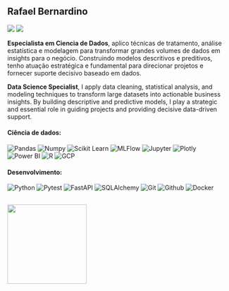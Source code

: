 ## Rafael Bernardino 

<a href = "mailto:rabernardino@gmail.com"><img src="https://img.shields.io/badge/-Gmail-%23333?style=for-the-badge&logo=gmail&logoColor=white" target="_blank"></a>
<a href = "https://www.linkedin.com/in/rafaelalvesbernardino/" target="_blank">
<img src="https://img.shields.io/badge/-LinkedIn-%230077B5?style=for-the-badge&logo=linkedin&logoColor=white" target="_blank">
</a>

**Especialista em Ciencia de Dados**, aplico técnicas de tratamento, análise estatística e modelagem para transformar grandes volumes de dados em insights para o negócio. Construindo modelos descritivos e preditivos, tenho atuação estratégica e fundamental para direcionar projetos e fornecer suporte decisivo baseado em dados.

**Data Science Specialist**, I apply data cleaning, statistical analysis, and modeling techniques to transform large datasets into actionable business insights. By building descriptive and predictive models, I play a strategic and essential role in guiding projects and providing decisive data-driven support.

#### Ciência de dados:
![Pandas](https://img.shields.io/badge/-Pandas-black?style=flat-square&logo=Pandas)
![Numpy](https://img.shields.io/badge/-Numpy-black?style=flat-square&logo=Numpy)
![Scikit Learn](https://img.shields.io/badge/-Scikit%20Learn-black?style=flat-square&logo=scikit-learn)
![MLFlow](https://img.shields.io/badge/-MLFlow-black?style=flat-square&logo=MLFlow)
![Jupyter](https://img.shields.io/badge/-Jupyter-black?style=flat-square&logo=Jupyter)
![Plotly](https://img.shields.io/badge/-Plotly-black?style=flat-square&logo=Plotly)
![Power BI](https://img.shields.io/badge/-PowerBI-black?style=flat-square&logo=Power-BI)
![R](https://img.shields.io/badge/-R-black?style=flat-square&logo=R)
![GCP](https://img.shields.io/badge/-GoogleCloud-black?style=flat-square&logo=Google-Cloud)


#### Desenvolvimento:
![Python](https://img.shields.io/badge/-Python-black?style=flat-square&logo=Python)
![Pytest](https://img.shields.io/badge/-Pytest-black?style=flat-square&logo=Pytest)
![FastAPI](https://img.shields.io/badge/-FastAPI-black?style=flat-square&logo=FastAPI)
![SQLAlchemy](https://img.shields.io/badge/-SQLAlchemy-black?style=flat-square&logo=SQLAlchemy)
![Git](https://img.shields.io/badge/-Git-black?style=flat-square&logo=Git)
![Github](https://img.shields.io/badge/-Github-black?style=flat-square&logo=Github)
![Docker](https://img.shields.io/badge/-Docker-black?style=flat-square&logo=Docker)

##

<div>
  <a href="https://github.com/rabernardino">
  <img height="180em" src="https://github-readme-stats.vercel.app/api?username=rabernardino&show_icons=true&theme=dark&include_all_commits=true&count_private=true"/>
</div>

<!--
**Rabernardino/Rabernardino** is a ✨ _special_ ✨ repository because its `README.md` (this file) appears on your GitHub profile.
Here are some ideas to get you started:

- 🔭 I’m currently working on ...
- 🌱 I’m currently learning ...
- 👯 I’m looking to collaborate on ...
- 🤔 I’m looking for help with ...
- 💬 Ask me about ...
- 📫 How to reach me: ...
- 😄 Pronouns: ...
- ⚡ Fun fact: ...
-->
